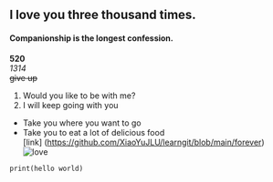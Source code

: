 ## I love you three thousand times.  
#### Companionship is the longest confession.  
**520**  
*1314*  
~~give up~~  
1. Would you like to be with me?  
2. I will keep going with you  
+ Take you where you want to go
+ Take you to eat a lot of delicious food  
[link]
(https://github.com/XiaoYuJLU/learngit/blob/main/forever)<br>
![love](https://i04piccdn.sogoucdn.com/496d1fd63f4b8d26)  
```
print(hello world)
````
